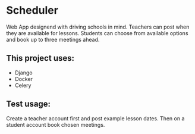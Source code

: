 # Scheduler
Web App designend with driving schools in mind. Teachers can post when they are available for lessons. Students can choose from available options and book up to three meetings ahead.
## This project uses:
- Django
- Docker
- Celery
## Test usage:
Create a teacher account first and post example lesson dates. Then on a student account book chosen meetings.
